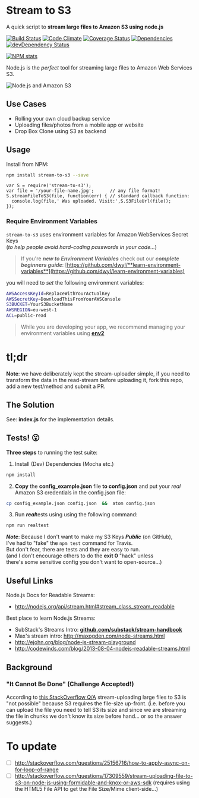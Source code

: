 Stream to S3
========================

A quick script to **stream large files to Amazon S3 using node.js**

[![Build Status](https://travis-ci.org/nelsonic/stream-to-s3.png?branch=master)](https://travis-ci.org/nelsonic/stream-to-s3)
[![Code Climate](https://codeclimate.com/github/nelsonic/stream-to-s3.png)](https://codeclimate.com/github/nelsonic/stream-to-s3)
[![Coverage Status](https://coveralls.io/repos/nelsonic/stream-to-s3/badge.png?branch=master)](https://coveralls.io/r/nelsonic/stream-to-s3?branch=master)
[![Dependencies](https://david-dm.org/nelsonic/stream-to-s3.png?theme=shields.io)](https://david-dm.org/nelsonic/stream-to-s3)
[![devDependency Status](https://david-dm.org/nelsonic/stream-to-s3/dev-status.svg)](https://david-dm.org/nelsonic/stream-to-s3#info=devDependencies)

[![NPM stats](https://nodei.co/npm/stream-to-s3.png?downloads=true)](https://www.npmjs.org/package/stream-to-s3)

Node.js is the *perfect* tool for streaming large files to Amazon Web Services S3.


![Node.js and Amazon S3](http://i.imgur.com/w1S84gJ.png)

## Use Cases

- Rolling your own cloud backup service
- Uploading files/photos from a mobile app or website
- Drop Box Clone using S3 as backend


## Usage

Install from NPM:

```sh
npm install stream-to-s3 --save
```

```
var S = require('stream-to-s3');
var file = '/your-file-name.jpg';      // any file format!
S.streamFileToS3(file, function(err) { // standard callback function:
  console.log(file,' Was uploaded. Visit:',S.S3FileUrl(file));
});
```

### Require Environment Variables

`stream-to-s3` uses environment variables for Amazon WebServices Secret Keys  
(*to help people avoid hard-coding passwords in your code...*)

> If you're ***new to Environment Variables***
check out our ***complete beginners guide***:
[https://github.com/dwyl/**learn-environment-variables**](https://github.com/dwyl/learn-environment-variables)

you will need to *set* the following environment variables:

```sh
AWSAccessKeyId=ReplaceWithYourActualKey
AWSSecretKey=DownloadThisFromYourAWSConsole
S3BUCKET=YourS3BucketName
AWSREGION=eu-west-1
ACL=public-read
```

> While you are developing your app, we recommend managing your environment
variables using [**env2**](https://github.com/dwyl/env2)

# tl;dr

**Note**: we have deliberately kept the stream-uploader simple,
if you need to transform the data in the read-stream before
uploading it, fork this repo, add a new test/method and submit a PR.

## The Solution

See: **index.js** for the implementation details.

## Tests! :open_mouth:

**Three steps** to running the test suite:

1. Install (Dev) Dependencies (Mocha etc.) <br/>
```sh
npm install
```

2. **Copy** the **config_example.json** file **to config.json**
and put your *real* Amazon S3 credentials in the config.json file:
```sh
cp config_example.json config.json  &&  atom config.json
```

3. Run ***real***tests using using the following command:
```sh
npm run realtest
```


***Note***: Because I don't want to make my S3 Keys ***Public***
(on GitHub), <br />
I've had to "fake" the `npm test` command for Travis.<br/>
But don't fear, there are tests and they are easy to run. <br/>
(and I don't encourage others to do the **exit 0** "hack" unless <br />
there's some sensitive config you don't want to open-source...)

## Useful Links

Node.js Docs for Readable Streams:
- http://nodejs.org/api/stream.html#stream_class_stream_readable

Best place to learn Node.js Streams:
- SubStack's Streams Intro: [**github.com/substack/stream-handbook**](http://github.com/substack/stream-handbook)
- Max's stream intro: http://maxogden.com/node-streams.html
- http://ejohn.org/blog/node-js-stream-playground
- http://codewinds.com/blog/2013-08-04-nodejs-readable-streams.html


## Background

### "It Cannot Be Done" (Challenge Accepted!)

According to
[this StackOverflow Q/A](http://stackoverflow.com/a/17326079/1148249)
stream-uploading large files to S3
is "not possible" because S3 requires the file-size up-front.
(i.e. before you can upload the file you need to tell S3 its size
  and since we are streaming the file in chunks we don't know
  its size before hand... or so the answer suggests.)


# To update
- [ ] http://stackoverflow.com/questions/25156716/how-to-apply-async-on-for-loop-of-range
- [ ] http://stackoverflow.com/questions/17309559/stream-uploading-file-to-s3-on-node-js-using-formidable-and-knox-or-aws-sdk
(requires using the HTML5 File API to get the File Size/Mime client-side...)
